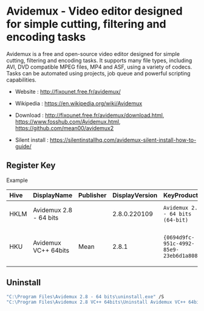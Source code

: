 # Avidemux - Video editor designed for simple cutting, filtering and encoding tasks

Avidemux is a free and open-source video editor designed for simple cutting, filtering and encoding tasks.
It supports many file types, including AVI, DVD compatible MPEG files, MP4 and ASF, using a variety of codecs.
Tasks can be automated using projects, job queue and powerful scripting capabilities.

* Website : http://fixounet.free.fr/avidemux/
* Wikipedia : https://en.wikipedia.org/wiki/Avidemux

* Download : http://fixounet.free.fr/avidemux/download.html,
  https://www.fosshub.com/Avidemux.html,
  https://github.com/mean00/avidemux2
* Silent install : https://silentinstallhq.com/avidemux-silent-install-how-to-guide/

## Register Key

Example

 | Hive | DisplayName | Publisher | DisplayVersion | KeyProduct | UninstallExe |
 |:---- |:----------- |:--------- |:-------------- |:---------- |:------------ |
 | HKLM | Avidemux 2.8 - 64 bits |  | 2.8.0.220109 | `Avidemux 2.8 - 64 bits (64-bit)` | `C:\Program Files\Avidemux 2.8 - 64 bits\uninstall.exe` |
 | HKU | Avidemux VC++ 64bits | Mean | 2.8.1 | `{0694d9fc-951c-4992-85e9-23eb6d1a8082}` | `C:\Program Files\Avidemux 2.8 VC++ 64bits\Uninstall Avidemux VC++ 64bits.exe` |

## Uninstall

```bat
"C:\Program Files\Avidemux 2.8 - 64 bits\uninstall.exe" /S
"C:\Program Files\Avidemux 2.8 VC++ 64bits\Uninstall Avidemux VC++ 64bits.exe" --script "C:\Program Files\Avidemux 2.8 VC++ 64bits\avidemux.qs"
```
